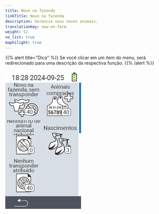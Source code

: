 ```yaml
---
title: Novo na fazenda
linkTitle: Novo na fazenda
description: Gerencie seus novos animais.
translationKey: new-on-farm
weight: 52
no_list: true
maphilight: true
---
```

{{% alert title="Dica" %}}
Se você clicar em um item do menu, será redirecionado para uma descrição da respectiva função.
{{% /alert %}}

<img src="images/newonfarm.png" alt="VitalControl Novo na fazenda" title="Novo na fazenda" usemap="#workmap" class="maphilight" />

<map name="workmap">
  <area shape="rect" coords="3,40,116,160" alt="Novo na fazenda, sem transponder" title="Aqui você atribui um transponder a novos animais sem transponder&#10;Clique do mouse: abrir documentação" href="/pt/docs/new-on-farm/new-no-transponder/">
  <area shape="rect" coords="3,160,116,280" alt="Sem ID nacional de animal atribuída" title="Aqui você pode ver todos os animais que ainda não foram atribuídos uma ID nacional de animal e atribuir uma ID nacional de animal&#10;Clique do mouse: abrir documentação" href="/pt/docs/new-on-farm/no-national-animal-id-assigned/">
  <area shape="rect" coords="3,280,116,399" alt="Sem transponder atribuído" title="Aqui você pode ver todos os animais que ainda não foram atribuídos um transponder e atribuir um transponder a eles&#10;Clique do mouse: abrir documentação" href="/pt/docs/new-on-farm/no-transponder-assigned/">

  <area shape="rect" coords="116,40,230,160" alt="Animais comprados" title="Aqui você pode ver suas compras atuais e exportar os dados&#10;Clique do mouse: abrir documentação" href="/pt/docs/new-on-farm/purchased-animals/">
  <area shape="rect" coords="116,160,230,280" alt="Nascimentos" title="Aqui você pode ver seus nascimentos e criar um arquivo de exportação&#10;Clique do mouse: abrir documentação" href="/pt/docs/new-on-farm/births/">
  <area shape="rect" coords="1,401,100,439" alt="Voltar" title="Voltar um nível&#10;Clique do mouse: para a documentação" href="/pt/docs/menu/mainmenu/">
</map>
